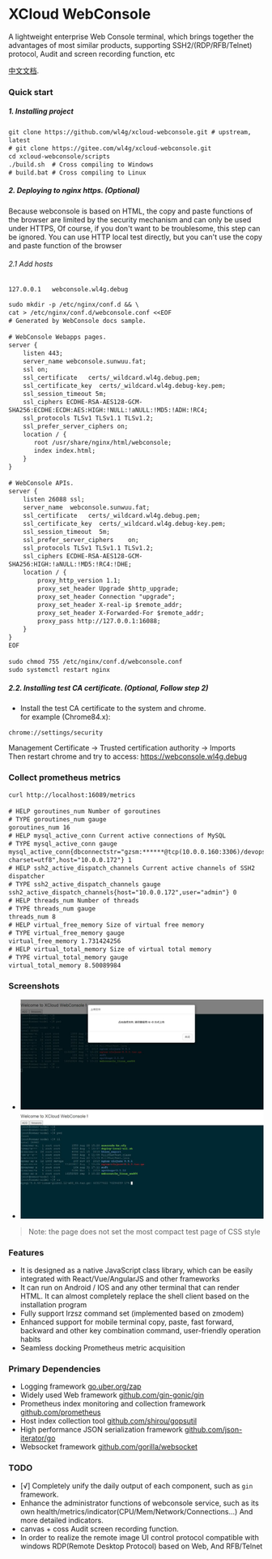 # XCloud WebConsole
A lightweight enterprise Web Console terminal, which brings together the advantages of most similar products, supporting SSH2/(RDP/RFB/Telnet) protocol, Audit and screen recording function, etc

[中文文档](README_CN.md).

### Quick start

##### 1. Installing project
```
git clone https://github.com/wl4g/xcloud-webconsole.git # upstream, latest
# git clone https://gitee.com/wl4g/xcloud-webconsole.git
cd xcloud-webconsole/scripts
./build.sh  # Cross compiling to Windows
# build.bat # Cross compiling to Linux
```

##### 2. Deploying to nginx https. (Optional)
Because webconsole is based on HTML, the copy and paste functions of the browser are limited by the security mechanism and can only be used under HTTPS, Of course, if you don't want to be troublesome, this step can be ignored. You can use HTTP local test directly, but you can't use the copy and paste function of the browser


###### 2.1 Add hosts
```
127.0.0.1   webconsole.wl4g.debug
```

```
sudo mkdir -p /etc/nginx/conf.d && \
cat > /etc/nginx/conf.d/webconsole.conf <<EOF
# Generated by WebConsole docs sample.

# WebConsole Webapps pages.
server {
    listen 443;
    server_name webconsole.sunwuu.fat;
    ssl on;
    ssl_certificate   certs/_wildcard.wl4g.debug.pem;
    ssl_certificate_key  certs/_wildcard.wl4g.debug-key.pem;
    ssl_session_timeout 5m;
    ssl_ciphers ECDHE-RSA-AES128-GCM-SHA256:ECDHE:ECDH:AES:HIGH:!NULL:!aNULL:!MD5:!ADH:!RC4;
    ssl_protocols TLSv1 TLSv1.1 TLSv1.2;
    ssl_prefer_server_ciphers on;
    location / {
       root /usr/share/nginx/html/webconsole;
       index index.html;
    }
}

# WebConsole APIs.
server {
    listen 26088 ssl;
    server_name  webconsole.sunwuu.fat;
    ssl_certificate   certs/_wildcard.wl4g.debug.pem;
    ssl_certificate_key  certs/_wildcard.wl4g.debug-key.pem;
    ssl_session_timeout  5m;
    ssl_prefer_server_ciphers    on;
    ssl_protocols TLSv1 TLSv1.1 TLSv1.2;         
    ssl_ciphers ECDHE-RSA-AES128-GCM-SHA256:HIGH:!aNULL:!MD5:!RC4:!DHE;
    location / {
        proxy_http_version 1.1;    
        proxy_set_header Upgrade $http_upgrade;
        proxy_set_header Connection "upgrade";     
        proxy_set_header X-real-ip $remote_addr;
        proxy_set_header X-Forwarded-For $remote_addr;
        proxy_pass http://127.0.0.1:16088;
    }
}
EOF

sudo chmod 755 /etc/nginx/conf.d/webconsole.conf
sudo systemctl restart nginx
```

##### 2.2. Installing test CA certificate. (Optional, Follow step 2)
- Install the test CA certificate to the system and chrome.</br>
  for example (Chrome84.x): </br>
```
chrome://settings/security
```
Management Certificate -> Trusted certification authority -> Imports </br>
Then restart chrome and try to access: https://webconsole.wl4g.debug


### Collect prometheus metrics
```
curl http://localhost:16089/metrics

# HELP goroutines_num Number of goroutines
# TYPE goroutines_num gauge
goroutines_num 16
# HELP mysql_active_conn Current active connections of MySQL
# TYPE mysql_active_conn gauge
mysql_active_conn{dbconnectstr="gzsm:******@tcp(10.0.0.160:3306)/devops_dev?charset=utf8",host="10.0.0.172"} 1
# HELP ssh2_active_dispatch_channels Current active channels of SSH2 dispatcher
# TYPE ssh2_active_dispatch_channels gauge
ssh2_active_dispatch_channels{host="10.0.0.172",user="admin"} 0
# HELP threads_num Number of threads
# TYPE threads_num gauge
threads_num 8
# HELP virtual_free_memory Size of virtual free memory
# TYPE virtual_free_memory gauge
virtual_free_memory 1.731424256
# HELP virtual_total_memory Size of virtual total memory
# TYPE virtual_total_memory gauge
virtual_total_memory 8.50089984
```

### Screenshots
- ![rz Upload file](shots/lrzsz-1.jpg)
- ![rz Upload file](shots/lrzsz-2.jpg)

> Note: the page does not set the most compact test page of CSS style


### Features
- It is designed as a native JavaScript class library, which can be easily integrated with React/Vue/AngularJS and other frameworks
- It can run on Android / IOS and any other terminal that can render HTML. It can almost completely replace the shell client based on the installation program
- Fully support lrzsz command set (implemented based on zmodem)
- Enhanced support for mobile terminal copy, paste, fast forward, backward and other key combination command, user-friendly operation habits
- Seamless docking Prometheus metric acquisition


### Primary Dependencies
- Logging framework [go.uber.org/zap](go.uber.org/zap)
- Widely used Web framework [github.com/gin-gonic/gin](github.com/gin-gonic/gin)
- Prometheus index monitoring and collection framework [github.com/prometheus](github.com/prometheus)
- Host index collection tool [github.com/shirou/gopsutil](github.com/shirou/gopsutil)
- High performance JSON serialization framework [github.com/json-iterator/go](github.com/json-iterator/go)
- Websocket framework [github.com/gorilla/websocket](github.com/gorilla/websocket)


### TODO
- [√] Completely unify the daily output of each component, such as `gin` framework.
- Enhance the administrator functions of webconsole service, such as its own health/metrics/indicator(CPU/Mem/Network/Connections...) And more detailed indicators.
- canvas + coss Audit screen recording function.
- In order to realize the remote image UI control protocol compatible with windows RDP(Remote Desktop Protocol) based on Web, And RFB/Telnet
